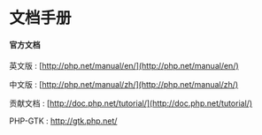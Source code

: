 # 文档手册

#### 官方文档

英文版 : [http://php.net/manual/en/](http://php.net/manual/en/)

中文版 : [http://php.net/manual/zh/](http://php.net/manual/zh/)

贡献文档 : [http://doc.php.net/tutorial/](http://doc.php.net/tutorial/)

PHP-GTK : http://gtk.php.net/




